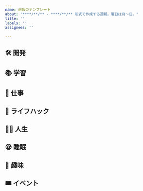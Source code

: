```yaml
---
name: 週報のテンプレート
about: "****/**/** - ****/**/** 形式で作成する週報。曜日は月～日。"
title: ''
labels: ''
assignees: ''

---
```


## 🛠 開発

## 📚 学習

## 💼 仕事

## 🏡 ライフハック

## 🧙‍♂️ 人生

## 😪 睡眠

## 💞 趣味

## 🎟 イベント
